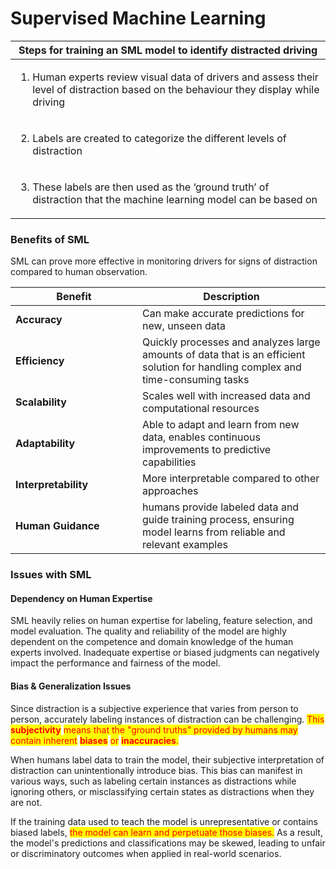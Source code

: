 # Supervised Machine Learning

| Steps for training an SML model to identify distracted driving                                                                                        |
| ----------------------------------------------------------------------------------------------------------------------------------------------------- |
| <ol><li>Human experts review visual data of drivers and assess their level of distraction based on the behaviour they display while driving</li></ol> |
| <ol start="2"><li>Labels are created to categorize the different levels of distraction</li></ol>                                                      |
| <ol start="3"><li>These labels are then used as the ‘ground truth’ of distraction that the machine learning model can be based on</li></ol>           |

### Benefits of SML

SML can prove more effective in monitoring drivers for signs of distraction compared to human observation.&#x20;

<table data-header-hidden><thead><tr><th width="187">Benefit</th><th>Description</th></tr></thead><tbody><tr><td><strong>Accuracy</strong></td><td>Can make accurate predictions for new, unseen data </td></tr><tr><td><strong>Efficiency</strong></td><td>Quickly processes and analyzes large amounts of data that is an efficient solution for handling complex and time-consuming tasks</td></tr><tr><td><strong>Scalability</strong></td><td>Scales well with increased data and computational resources</td></tr><tr><td><strong>Adaptability</strong></td><td>Able to adapt and learn from new data, enables continuous improvements to predictive capabilities</td></tr><tr><td><strong>Interpretability</strong></td><td>More interpretable compared to other approaches</td></tr><tr><td><strong>Human Guidance</strong></td><td>humans provide labeled data and guide training process, ensuring model learns from reliable and relevant examples</td></tr></tbody></table>

### Issues with SML

#### Dependency on Human Expertise&#x20;

SML heavily relies on human expertise for labeling, feature selection, and model evaluation. The quality and reliability of the model are highly dependent on the competence and domain knowledge of the human experts involved. Inadequate expertise or biased judgments can negatively impact the performance and fairness of the model.

#### Bias & Generalization Issues&#x20;

Since distraction is a subjective experience that varies from person to person, accurately labeling instances of distraction can be challenging. <mark style="color:red;">This</mark> <mark style="color:red;"></mark><mark style="color:red;">**subjectivity**</mark> <mark style="color:red;"></mark><mark style="color:red;">means that the "ground truths" provided by humans may contain inherent</mark> <mark style="color:red;"></mark><mark style="color:red;">**biases**</mark> <mark style="color:red;"></mark><mark style="color:red;">or</mark> <mark style="color:red;"></mark><mark style="color:red;">**inaccuracies**</mark><mark style="color:red;">.</mark>

When humans label data to train the model, their subjective interpretation of distraction can unintentionally introduce bias. This bias can manifest in various ways, such as labeling certain instances as distractions while ignoring others, or misclassifying certain states as distractions when they are not.

If the training data used to teach the model is unrepresentative or contains biased labels, <mark style="color:red;">the model can learn and perpetuate those biases.</mark> As a result, the model's predictions and classifications may be skewed, leading to unfair or discriminatory outcomes when applied in real-world scenarios.
